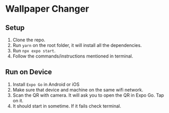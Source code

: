 # Wallpaper Changer

## Setup

1. Clone the repo.
2. Run `yarn` on the root folder, it will install all the dependencies.
3. Run `npx expo start`.
4. Follow the commands/instructions mentioned in terminal.

## Run on Device
1. Install `Expo Go` in Android or iOS
2. Make sure that device and machine on the same wifi network.
3. Scan the QR with camera. It will ask you to open the QR in Expo Go. Tap on it.
4. It should start in sometime. If it fails check terminal.
